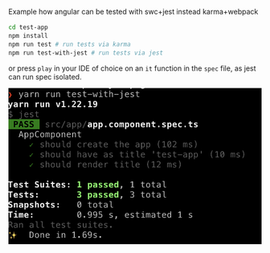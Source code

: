 Example how angular can be tested with swc+jest instead karma+webpack

```sh
cd test-app
npm install
npm run test # run tests via karma 
npm run test-with-jest # run tests via jest 
```

or press `play` in your IDE of choice on an `it` function in the `spec` file, as jest can run spec isolated.

![jest-screenshot.png](jest-screenshot.png)
